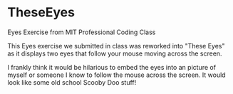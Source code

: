 # TheseEyes
Eyes Exercise from MIT Professional Coding Class

This Eyes exercise we submitted in class was reworked into "These Eyes" as it displays two eyes that follow your mouse moving across the screen. 

I frankly think it would be hilarious to embed the eyes into an picture of myself or someone I know to follow the mouse across the screen. It would look like some old school Scooby Doo stuff!
